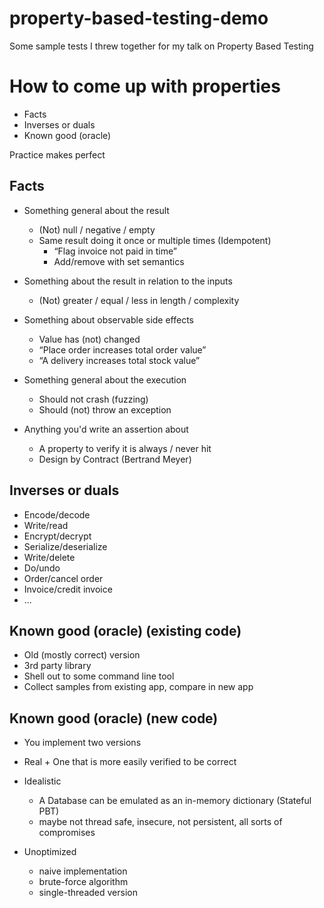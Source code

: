 # property-based-testing-demo
Some sample tests I threw together for my talk on Property Based Testing

# How to come up with properties

* Facts​
* Inverses or duals​
* Known good (oracle)​

​Practice makes perfect

## Facts
* Something general about the result​
    * (Not) null / negative / empty <if precondition>​
    * Same result doing it once or multiple times (Idempotent)​
        * “Flag invoice not paid in time”​
        * Add/remove with set semantics​
* Something about the result in relation to the inputs​
    * (Not) greater / equal / less in length / complexity <if precondition>​
  
* Something about observable side effects​
    * Value has (not) changed <if precondition>​
    * “Place order increases total order value”​
    * “A delivery increases total stock value”​

* Something general about the execution ​
    * Should not crash (fuzzing) ​
    * Should (not) throw an exception <if precondition>​

* Anything you'd write an assertion about ​
    * A property to verify it is always / never hit <if precondition>​
    * Design by Contract (Bertrand Meyer) ​

## Inverses or duals​

* Encode/decode​
* Write/read​
* Encrypt/decrypt​
* Serialize/deserialize​
* Write/delete ​
* Do/undo​
* Order/cancel order​
* Invoice/credit invoice​
* ...​

## Known good (oracle)​ (existing code)​
* Old (mostly correct) version​
* 3rd party library​
* Shell out to some command line tool ​
* Collect samples from existing app, compare in new app​

## Known good (oracle)​ (new code)​
* You implement two versions​
* Real + One that is more easily verified to be correct​
* Idealistic​
    * A Database can be emulated as an in-memory dictionary (Stateful PBT)​
    * maybe not thread safe, insecure, not persistent, all sorts of compromises​

* Unoptimized​
    * naive implementation​
    * brute-force algorithm
    * single-threaded version​
    